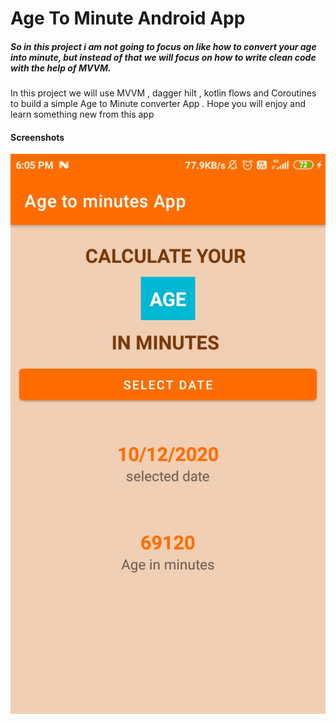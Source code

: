 # Age To Minute Android App

<h5>
So in this project i am not going to focus on like how to convert your age into minute, but instead of that we will focus 
on how to write clean code with the help of MVVM. 
</h5>

<p>
In this project we will use MVVM , dagger hilt , kotlin flows and Coroutines to build a simple Age to Minute converter App . Hope you will enjoy and learn something new from this app
</p>

<h4>
Screenshots
</h4>

<img src="app/src/main/res/drawable/one.jpg"/>